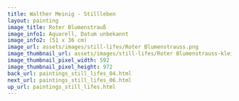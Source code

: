 ```yaml
---
title: Walther Meinig - Stillleben
layout: painting
image_title: Roter Blumenstrauß 
image_info1: Aquarell, Datum unbekannt
image_info2: (51 x 36 cm)
image_url: assets/images/still-lifes/Roter Blumenstrauss.png
image_thumbnail_url: assets/images/still-lifes/Roter Blumenstrauss-klein.png
image_thumbnail_pixel_width: 592
image_thumbnail_pixel_height: 972
back_url: paintings_still_lifes_04.html
next_url: paintings_still_lifes_06.html
up_url: paintings_still_lifes.html
---
```

